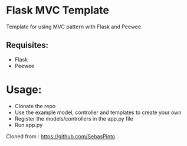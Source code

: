 # Flask MVC Template

Template for using MVC pattern with Flask and Peewee

## Requisites:
* Flask
* Peewee

# Usage:
* Clonate the repo
* Use the example model, controller and templates to create your own
* Register the models/controllers in the app.py file
* Run app.py

Cloned from : https://github.com/SebasPinto
